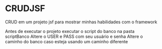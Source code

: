 # CRUDJSF
CRUD em um projeto jsf para mostrar minhas habilidades com o framework

Antes de executar o projeto executar o script do banco na pasta scriptBanco
Altere o USER e PASS com seu usuário e senha
Altere o caminho do banco caso esteja usando um caminho diferente
